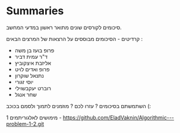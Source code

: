 # Summaries

סיכומים לקורסים שונים מתואר ראשון במדעי המחשב.

קרדיטים - הסיכומים מבוססים על הרצאות של המרצים הבאים : 

* פרופ בועז בן משה 
* ד"ר עמית דביר
* אליזבת איצקוביץ
* פרופ ואדים לויט
* נתנאל שוקרון
* יוסי זגורי
* רוברט יעקבשוילי
* שחר אנגל 


השתמשתם בסיכומים ? עזרו לכם ? מוזמנים לתמוך ולסמם בכוכב (: 





מימושים לאלגוריתמים 1 - https://github.com/EladVaknin/Algorithmic---problem-1-2.git 
